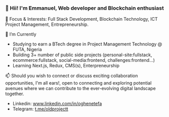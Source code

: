 ### 👋 Hii! I'm Emmanuel, Web developer and Blockchain enthusiast

🎈 Focus & Interests: Full Stack Development, Blockchain Technology, ICT Project Management, Entrepreneurship. 

🔭 I’m Currently
- Studying to earn a BTech degree in Project Management Technology @ FUTA, Nigeria
- Building 3+ number of public side projects (personal-site:fullstack, ecommerce:fullstack, social-media:frontend, challenges:frontend...)
- Learning Next.js, Redux, CMS(s), Enterpreneurship

📫 Should you wish to connect or discuss exciting collaboration opportunities, I'm all ears!, open to connecting and exploring potential avenues where we can contribute to the ever-evolving digital landscape together. 
- Linkedin: www.linkedin.com/in/oghenetefa
- Telegram: [t.me/oldprojectt](https://t.me/oldprojectt)
